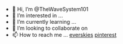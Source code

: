 - 👋 Hi, I’m @TheWaveSystem101
- 👀 I’m interested in ...
- 🌱 I’m currently learning ...
- 💞️ I’m looking to collaborate on 
- 📫 How to reach me ...
<a href="https://everskies.com/user/cL0WnY-2085337">everskies</a> <a href="https://www.pinterest.com/Lanathebug/_saved/">pinterest</a>

<!---
TheWaveSystem101/TheWaveSystem101 is a ✨ special ✨ repository because its `README.md` (this file) appears on your GitHub profile.
You can click the Preview link to take a look at your changes.
--->
